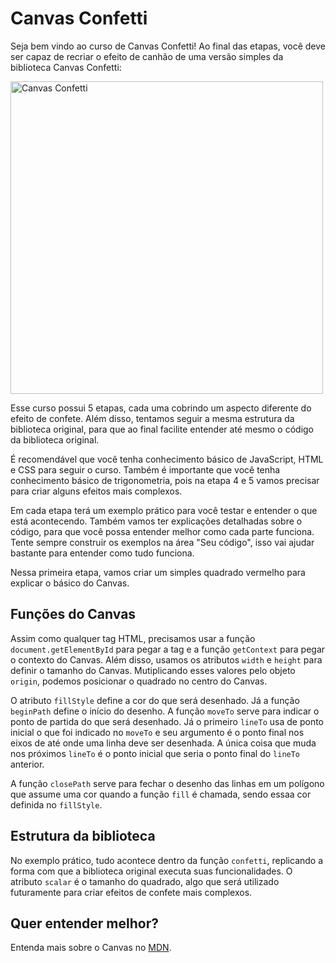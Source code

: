 # Canvas Confetti 

Seja bem vindo ao curso de Canvas Confetti! Ao final das etapas, você deve ser capaz de recriar o efeito de canhão de uma versão simples da biblioteca Canvas Confetti:

<img src="/square-1.gif" alt="Canvas Confetti" width="500">
<br />

Esse curso possui 5 etapas, cada uma cobrindo um aspecto diferente do efeito de confete. Além disso, tentamos seguir a mesma estrutura da biblioteca original, para que ao final facilite entender até mesmo o código da biblioteca original.

É recomendável que você tenha conhecimento básico de JavaScript, HTML e CSS para seguir o curso. Também é importante que você tenha conhecimento básico de trigonometria, pois na etapa 4 e 5 vamos precisar para criar alguns efeitos mais complexos.

Em cada etapa terá um exemplo prático para você testar e entender o que está acontecendo. Também vamos ter explicações detalhadas sobre o código, para que você possa entender melhor como cada parte funciona. Tente sempre construir os exemplos na área "Seu código", isso vai ajudar bastante para entender como tudo funciona.

Nessa primeira etapa, vamos criar um simples quadrado vermelho para explicar o básico do Canvas.


## Funções do Canvas

Assim como qualquer tag HTML, precisamos usar a função `document.getElementById` para pegar a tag e a função `getContext` para pegar o contexto do Canvas. Além disso, usamos os atributos `width` e `height` para definir o tamanho do Canvas. Mutiplicando esses valores pelo objeto `origin`, podemos posicionar o quadrado no centro do Canvas.

O atributo `fillStyle` define a cor do que será desenhado. Já a função `beginPath` define o início do desenho. A função `moveTo` serve para indicar o ponto de partida do que será desenhado. Já o primeiro `lineTo` usa de ponto inicial o que foi indicado no `moveTo` e seu argumento é o ponto final nos eixos de até onde uma linha deve ser desenhada. A única coisa que muda nos próximos `lineTo` é o ponto inicial que seria o ponto final do `lineTo` anterior.

A função `closePath` serve para fechar o desenho das linhas em um polígono que assume uma cor quando a função `fill` é chamada, sendo essaa cor definida no `fillStyle`.


## Estrutura da biblioteca

No exemplo prático, tudo acontece dentro da função `confetti`, replicando a forma com que a biblioteca original executa suas funcionalidades. O atributo `scalar` é o tamanho do quadrado, algo que será utilizado futuramente para criar efeitos de confete mais complexos.

## Quer entender melhor?

Entenda mais sobre o Canvas no [MDN](https://developer.mozilla.org/pt-BR/docs/Web/API/Canvas_API).
